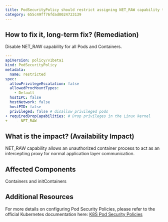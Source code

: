 ```yaml
---
title: PodSecurityPolicy should restrict assigning NET_RAW capability to Pods and Containers
category: 655c49ff76fdad0024723139
---
```


## How to fix it, long-term fix? (Remediation)

Disable NET_RAW capability for all Pods and Containers.

```yaml sample-pod-security-policy.yaml
---
apiVersion: policy/v1beta1
kind: PodSecurityPolicy
metadata:
  name: restricted
spec:
  allowPrivilegeEscalation: false
  allowedProcMountTypes:
    - Default
  hostIPC: false
  hostNetwork: false
  hostPID: false
  privileged: false # disallow privileged pods
+ requiredDropCapabilities: # Drop privileges in the Linux kernel
+    - NET_RAW
```

## What is the impact? (Availability Impact)

NET_RAW capability allows an unauthorized container process to act as an intercepting proxy for normal application layer communication.

## Affected Components

Containers and initContainers

## Additional Resources

For more details on configuring Pod Security Policies, please refer to the official Kubernetes documentation here: [K8S Pod Security Policies](https://kubernetes.io/docs/concepts/policy/pod-security-policy/)